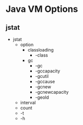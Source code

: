 # Java VM Options

## jstat

- jstat
    - option
        - classloading
            - -class
        - gc
            - -gc
            - -gccapacity
            - -gcutil
            - -gccause
            - -gcnew
            - -gcnewcapacity
            - -geold
    - interval
    - count
    - -t
    - -h

